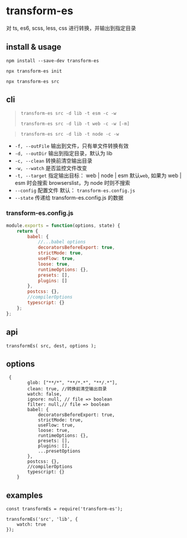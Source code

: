 # transform-es

对 ts, es6, scss, less, css 进行转换，并输出到指定目录

## install & usage

`npm install --save-dev transform-es`

`npx transform-es init`

`npx transform-es src`

## cli

> `transform-es src -d lib -t esm -c -w`
>
> `transform-es src -d lib -t web -c -w [-m]`

> `transform-es src -d lib -t node -c -w`

-   `-f, --outFile` 输出到文件，只有单文件转换有效
-   `-d, --outDir` 输出到指定目录，默认为 lib
-   `-c, --clean` 转换前清空输出目录
-   `-w, --watch` 是否监控文件改变
-   `-t, --target` 指定输出目标： web | node | esm 默认`web`, 如果为 web | esm 时会搜索 browserslist，为 node 时则不搜索
-   `--config` 配置文件 默认： `transform-es.config.js`
-   `--state` 传递给 transform-es.config.js 的数据

### transform-es.config.js

```js
module.exports = function(options, state) {
    return {
        babel: {
            //...babel options
            decoratorsBeforeExport: true,
            strictMode: true,
            useFlow: true,
            loose: true,
            runtimeOptions: {},
            presets: [],
            plugins: []
        },
        postcss: {},
        //compilerOptions
        typescript: {}
    };
};
```

## api

```
transformEs( src, dest, options );
```

## options

```
 {
        glob: ["**/*", "**/*.*", "**/.*"],
        clean: true, //转换前清空输出目录
        watch: false,
        ignore: null, // file => boolean
        filter: null,// file => boolean
        babel: {
            decoratorsBeforeExport: true,
            strictMode: true,
            useFlow: true,
            loose: true,
            runtimeOptions: {},
            presets: [],
            plugins: [],
            ...presetOptions
        },
        postcss: {},
        //compilerOptions
        typescript: {}
    }
```

## examples

```
const transformEs = require('transform-es');

transformEs('src', 'lib', {
    watch: true
});

```
